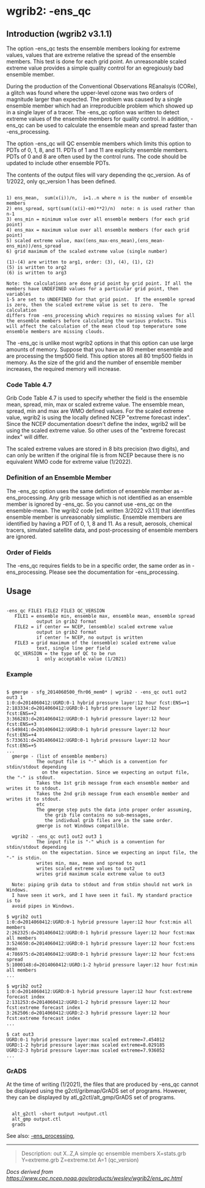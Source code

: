 # wgrib2: -ens_qc

## Introduction (wgrib2 v3.1.1)

The option -ens_qc tests the
ensemble members looking for extreme values, values that
are extreme relative the spread of the ensemble members.
This test is done for each grid point. An unreasonable
scaled extreme value provides a simple quality control
for an egregiously bad ensemble member.

During the production of the Conventional Observations REanalsyis (CORe),
a glitch was found where the upper-level ozone was two orders of magnitude
larger than expected. The problem was caused by a single ensemble
member which had an irreproducible problem which showed up in a single layer
of a tracer. The -ens_qc option was written to
detect extreme values of the ensemble members for quality control.
In addition, -ens_qc
can be used to calculate the ensemble mean and spread faster
than -ens_processing.

The option -ens_qc will QC ensemble
members which limits this option to PDTs of 0, 1, 8, and 11.
PDTs of 1 and 11 are explicity ensemble members. PDTs of 0 and
8 are often used by the control runs. The code should be updated
to include other ensemble PDTs.

The contents of the output files will vary depending the qc_version.
As of 1/2022, only qc_version 1 has been defined.

```

1) ens_mean,  sum(x(i))/n,  i=1..n where n is the number of ensemble members
2) ens_spread, sqrt(sum((x(i)-em)**2)/n)  note: n is used rather than n-1
3) ens_min = minimum value over all ensemble members (for each grid point)
4) ens_max = maximum value over all ensemble members (for each grid point)
5) scaled extreme value, max((ens_max-ens_mean),(ens_mean-ens_min))/ens_spread
6) grid maximum of the scaled extreme value (single number)

(1)-(4) are written to arg1, order: (3), (4), (1), (2)
(5) is written to arg2
(6) is written to arg3

Note: the calculations are done grid point by grid point. If all the
members have UNDEFINED values for a particular grid point, then variables
1-5 are set to UNDEFINED for that grid point.  If the ensemble spread
is zero, then the scaled extreme value is set to zero.  The calculation
differs from -ens_processing which requires no missing values for all
the ensemble members before calculating the various products. This
will affect the calculation of the mean cloud top temperature some
ensemble members are missing clouds.

```

The -ens_qc is unlike most wgrib2
options in that this option can use large amounts of memory. Suppose
that you have an 80 member ensemble and are processing the tmp500 field.
This option stores all 80 tmp500 fields in memory. As the size of the grid and the number
of ensemble member increases, the required memory will increase.

### Code Table 4.7

Grib Code Table 4.7 is used to specify whether the field
is the ensemble mean, spread, min, max or scaled extreme value.
The ensemble mean, spread, min and max are WMO defined values.
For the scaled extreme value, wgrib2 is using the locally defined NCEP
"extreme forecast index". Since the NCEP documentation doesn't define
the index, wgrib2 will be using the scaled extreme value. So
other uses of the "extreme forecast index" will differ.

The scaled extreme values are stored in 8 bits precision (two digits),
and can only be written if the original file is from NCEP because
there is no equivalent WMO code for extreme value (1/2022).

### Definition of an Ensemble Member

The -ens_qc option uses the same defintion of ensemble member as
-ens_processing. Any grib message which is
not identified as an ensemble member is ignored by -ens_qc.
So you cannot use -ens_qc on the ensemble-mean.
The wgrib2 code [ed. written 3/2022 v3.1.1] that identifies ensemble member
is unreasonably simplistic. Ensemble members are identified by having a PDT
of 0, 1, 8 and 11. As a result, aerosols, chemical tracers, simulated satellite data,
and post-processing of ensemble members are ignored.

### Order of Fields

The -ens_qc requires fields to be in a specific order,
the same order as in -ens_processing. Please
see the documentation for -ens_processing.

## Usage

```

-ens_qc FILE1 FILE2 FILE3 QC_VERSION
   FILE1 = ensemble min, ensemble max, ensemble mean, ensemble spread
           output in grib2 format
   FILE2 = if center == NCEP, (ensemble) scaled extreme value
           output in grib2 format
           if center != NCEP, no output is written
   FILE3 = grid maximum of the (ensemble) scaled extreme value
           text, single line per field
   QC_VERSION = the type of QC to be run
           1  only acceptable value (1/2021)

```

### Example

```

$ gmerge - sfg_2014060500_fhr06_mem0* | wgrib2 - -ens_qc out1 out2 out3 1
1:0:d=2014060412:UGRD:0-1 hybrid pressure layer:12 hour fcst:ENS=+1
2:183334:d=2014060412:UGRD:0-1 hybrid pressure layer:12 hour fcst:ENS=+2
3:366283:d=2014060412:UGRD:0-1 hybrid pressure layer:12 hour fcst:ENS=+3
4:549841:d=2014060412:UGRD:0-1 hybrid pressure layer:12 hour fcst:ENS=+4
5:733631:d=2014060412:UGRD:0-1 hybrid pressure layer:12 hour fcst:ENS=+5
...
  gmerge - (list of ensemble members)
           The output file is "-" which is a convention for stdin/stdout depending
             on the expectation. Since we expecting an output file, the "-" is stdout.
           Takes the 1st grib message from each ensemble member and writes it to stdout.
           Takes the 2nd grib message from each ensemble member and writes it to stdout.
           etc
           The gmerge step puts the data into proper order assuming,
              the grib file contains no sub-messages,
              the indivdual grib files are in the same order.
           gmerge is not Windows compatilble.

  wgrib2 - -ens_qc out1 out2 out3 1
           The input file is "-" which is a convention for stdin/stdout depending
             on the expectation. Since we expecting an input file, the "-" is stdin.
           writes min, max, mean and spread to out1
           writes scaled extreme values to out2
           writes grid maximum scale extreme value to out3

  Note: piping grib data to stdout and from stdin should not work in Windows.
  I have seen it work, and I have seen it fail. My standard practice is to
  avoid pipes in Windows.

$ wgrib2 out1
1:0:d=2014060412:UGRD:0-1 hybrid pressure layer:12 hour fcst:min all members
2:262325:d=2014060412:UGRD:0-1 hybrid pressure layer:12 hour fcst:max all members
3:524650:d=2014060412:UGRD:0-1 hybrid pressure layer:12 hour fcst:ens mean
4:786975:d=2014060412:UGRD:0-1 hybrid pressure layer:12 hour fcst:ens spread
5:1000148:d=2014060412:UGRD:1-2 hybrid pressure layer:12 hour fcst:min all members
...

$ wgrib2 out2
1:0:d=2014060412:UGRD:0-1 hybrid pressure layer:12 hour fcst:extreme forecast index
2:131253:d=2014060412:UGRD:1-2 hybrid pressure layer:12 hour fcst:extreme forecast index
3:262506:d=2014060412:UGRD:2-3 hybrid pressure layer:12 hour fcst:extreme forecast index
...

$ cat out3
UGRD:0-1 hybrid pressure layer:max scaled extreme=7.454012
UGRD:1-2 hybrid pressure layer:max scaled extreme=8.029185
UGRD:2-3 hybrid pressure layer:max scaled extreme=7.936052
...

```

### GrADS

At the time of writing (1/2021), the files that
are produced by
-ens_qc cannot be displayed
using the g2ctl/gribmap/GrADS set of programs. However, they
can be displayed by atl_g2ctl/alt_gmp/GrADS set of programs.

```

  alt_g2ctl -short output >output.ctl
  alt_gmp output.ctl
  grads

```

See also:
[-ens_processing](./ens_processing.html),

---

> Description: out X..Z,A simple qc ensemble members X=stats.grb Y=extreme.grb Z=extreme.txt A=1 (qc_version)

_Docs derived from <https://www.cpc.ncep.noaa.gov/products/wesley/wgrib2/ens_qc.html>_
